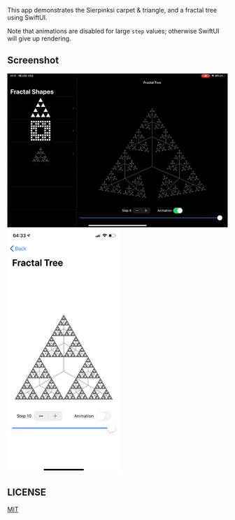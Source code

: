 This app demonstrates the Sierpinksi carpet & triangle, and a fractal tree using
SwiftUI.

Note that animations are disabled for large `step` values; otherwise SwiftUI will give up rendering.

## Screenshot
![ipad screenshot](ipad.gif)
<img src="iphone.png" alt="iphone screenshot" height="559"/>

## LICENSE
[MIT](LICENSE)
